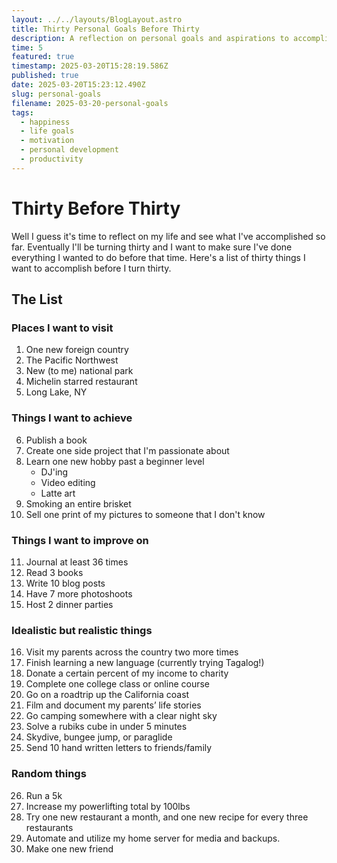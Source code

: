 ```yaml
---
layout: ../../layouts/BlogLayout.astro
title: Thirty Personal Goals Before Thirty
description: A reflection on personal goals and aspirations to accomplish before turning thirty
time: 5
featured: true
timestamp: 2025-03-20T15:28:19.586Z
published: true
date: 2025-03-20T15:23:12.490Z
slug: personal-goals
filename: 2025-03-20-personal-goals
tags:
  - happiness
  - life goals
  - motivation
  - personal development
  - productivity
---
```


# Thirty Before Thirty

Well I guess it's time to reflect on my life and see what I've accomplished so far. Eventually I'll be turning thirty and I want to make sure I've done everything I wanted to do before that time. Here's a list of thirty things I want to accomplish before I turn thirty.

## The List

### Places I want to visit

1. One new foreign country
2. The Pacific Northwest
3. New (to me) national park
4. Michelin starred restaurant
5. Long Lake, NY

### Things I want to achieve

6. Publish a book
7. Create one side project that I'm passionate about
8. Learn one new hobby past a beginner level
   - DJ'ing
   - Video editing
   - Latte art
9. Smoking an entire brisket
10. Sell one print of my pictures to someone that I don't know

### Things I want to improve on

11. Journal at least 36 times
12. Read 3 books
13. Write 10 blog posts
14. Have 7 more photoshoots
15. Host 2 dinner parties

### Idealistic but realistic things

16. Visit my parents across the country two more times
17. Finish learning a new language (currently trying Tagalog!)
18. Donate a certain percent of my income to charity
19. Complete one college class or online course
20. Go on a roadtrip up the California coast
21. Film and document my parents’ life stories
22. Go camping somewhere with a clear night sky
23. Solve a rubiks cube in under 5 minutes
24. Skydive, bungee jump, or paraglide
25. Send 10 hand written letters to friends/family

### Random things

26. Run a 5k
27. Increase my powerlifting total by 100lbs
28. Try one new restaurant a month, and one new recipe for every three restaurants
29. Automate and utilize my home server for media and backups.
30. Make one new friend
